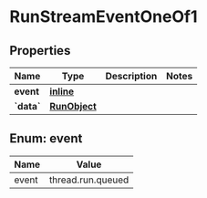 
# RunStreamEventOneOf1

## Properties
Name | Type | Description | Notes
------------ | ------------- | ------------- | -------------
**event** | [**inline**](#Event) |  | 
**&#x60;data&#x60;** | [**RunObject**](RunObject.md) |  | 


<a id="Event"></a>
## Enum: event
Name | Value
---- | -----
event | thread.run.queued



